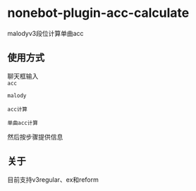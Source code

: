 # nonebot-plugin-acc-calculate
malodyv3段位计算单曲acc
## 使用方式
聊天框输入  
`acc`  

`malody`  

`acc计算`  

`单曲acc计算`  

然后按步骤提供信息
## 关于
目前支持v3regular、ex和reform

